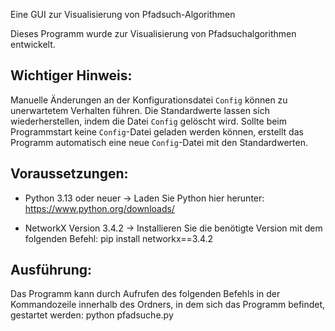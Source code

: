 Eine GUI zur Visualisierung von Pfadsuch-Algorithmen

Dieses Programm wurde zur Visualisierung von Pfadsuchalgorithmen entwickelt.

Wichtiger Hinweis:
-------------------
Manuelle Änderungen an der Konfigurationsdatei `Config` können zu unerwartetem Verhalten führen. 
Die Standardwerte lassen sich wiederherstellen, indem die Datei `Config` gelöscht wird. 
Sollte beim Programmstart keine `Config`-Datei geladen werden können, erstellt das Programm automatisch eine neue `Config`-Datei mit den Standardwerten.

Voraussetzungen:
----------------
- Python 3.13 oder neuer
  -> Laden Sie Python hier herunter: https://www.python.org/downloads/
  
- NetworkX Version 3.4.2
  -> Installieren Sie die benötigte Version mit dem folgenden Befehl:
     pip install networkx==3.4.2

Ausführung:
-----------
Das Programm kann durch Aufrufen des folgenden Befehls in der Kommandozeile innerhalb des Ordners, in dem sich das Programm befindet, gestartet werden:
  python pfadsuche.py
